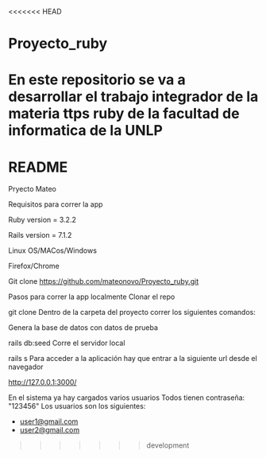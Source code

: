 <<<<<<< HEAD
# Proyecto_ruby
En este repositorio se va a desarrollar el trabajo integrador de la materia ttps ruby de la facultad de informatica de la UNLP
=======
# README
Pryecto Mateo

Requisitos para correr la app

Ruby version = 3.2.2 

Rails version = 7.1.2

Linux OS/MACos/Windows

Firefox/Chrome

Git clone https://github.com/mateonovo/Proyecto_ruby.git

Pasos para correr la app localmente
Clonar el repo

git clone 
Dentro de la carpeta del proyecto correr los siguientes comandos:

Genera la base de datos con datos de prueba

rails db:seed
Corre el servidor local

rails s
Para acceder a la aplicación hay que entrar a la siguiente url desde el navegador 

http://127.0.0.1:3000/


En el sistema ya hay cargados varios usuarios
Todos tienen contraseña: "123456"
Los usuarios son los siguientes:
- user1@gmail.com
- user2@gmail.com

>>>>>>> development
